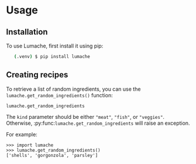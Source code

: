 # Usage

## Installation


To use Lumache, first install it using pip:

```bash
   (.venv) $ pip install lumache
```

## Creating recipes

To retrieve a list of random ingredients,
you can use the `lumache.get_random_ingredients()` function:

`lumache.get_random_ingredients`

The `kind` parameter should be either `"meat"`, `"fish"`,
or `"veggies"`. Otherwise, :py:func:`lumache.get_random_ingredients`
will raise an exception.


For example:

```console
>>> import lumache
>>> lumache.get_random_ingredients()
['shells', 'gorgonzola', 'parsley']
```